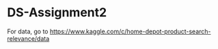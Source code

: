 # DS-Assignment2

For data, go to 
https://www.kaggle.com/c/home-depot-product-search-relevance/data
